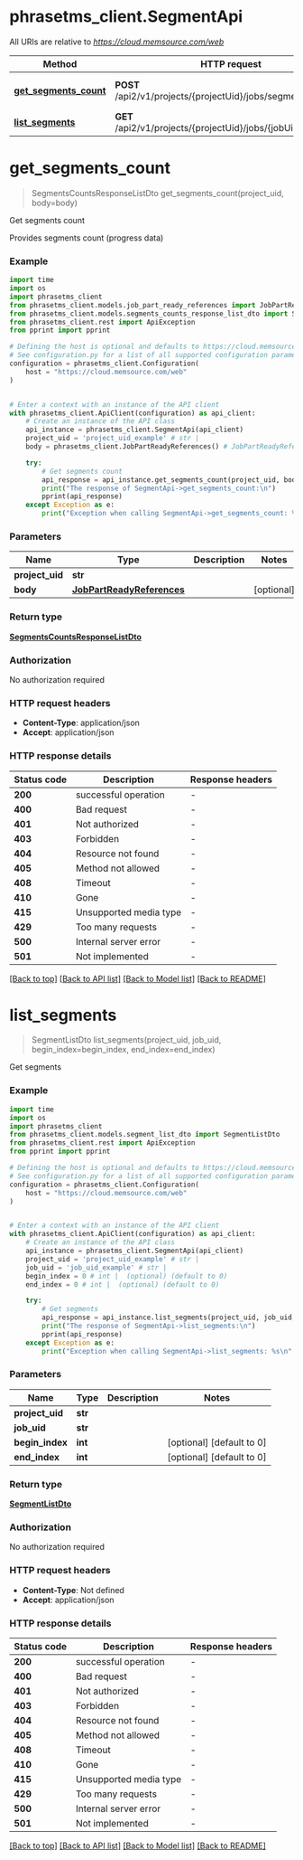 # phrasetms_client.SegmentApi

All URIs are relative to *https://cloud.memsource.com/web*

Method | HTTP request | Description
------------- | ------------- | -------------
[**get_segments_count**](SegmentApi.md#get_segments_count) | **POST** /api2/v1/projects/{projectUid}/jobs/segmentsCount | Get segments count
[**list_segments**](SegmentApi.md#list_segments) | **GET** /api2/v1/projects/{projectUid}/jobs/{jobUid}/segments | Get segments


# **get_segments_count**
> SegmentsCountsResponseListDto get_segments_count(project_uid, body=body)

Get segments count

Provides segments count (progress data)

### Example

```python
import time
import os
import phrasetms_client
from phrasetms_client.models.job_part_ready_references import JobPartReadyReferences
from phrasetms_client.models.segments_counts_response_list_dto import SegmentsCountsResponseListDto
from phrasetms_client.rest import ApiException
from pprint import pprint

# Defining the host is optional and defaults to https://cloud.memsource.com/web
# See configuration.py for a list of all supported configuration parameters.
configuration = phrasetms_client.Configuration(
    host = "https://cloud.memsource.com/web"
)


# Enter a context with an instance of the API client
with phrasetms_client.ApiClient(configuration) as api_client:
    # Create an instance of the API class
    api_instance = phrasetms_client.SegmentApi(api_client)
    project_uid = 'project_uid_example' # str | 
    body = phrasetms_client.JobPartReadyReferences() # JobPartReadyReferences |  (optional)

    try:
        # Get segments count
        api_response = api_instance.get_segments_count(project_uid, body=body)
        print("The response of SegmentApi->get_segments_count:\n")
        pprint(api_response)
    except Exception as e:
        print("Exception when calling SegmentApi->get_segments_count: %s\n" % e)
```


### Parameters

Name | Type | Description  | Notes
------------- | ------------- | ------------- | -------------
 **project_uid** | **str**|  | 
 **body** | [**JobPartReadyReferences**](JobPartReadyReferences.md)|  | [optional] 

### Return type

[**SegmentsCountsResponseListDto**](SegmentsCountsResponseListDto.md)

### Authorization

No authorization required

### HTTP request headers

 - **Content-Type**: application/json
 - **Accept**: application/json

### HTTP response details
| Status code | Description | Response headers |
|-------------|-------------|------------------|
**200** | successful operation |  -  |
**400** | Bad request |  -  |
**401** | Not authorized |  -  |
**403** | Forbidden |  -  |
**404** | Resource not found |  -  |
**405** | Method not allowed |  -  |
**408** | Timeout |  -  |
**410** | Gone |  -  |
**415** | Unsupported media type |  -  |
**429** | Too many requests |  -  |
**500** | Internal server error |  -  |
**501** | Not implemented |  -  |

[[Back to top]](#) [[Back to API list]](../README.md#documentation-for-api-endpoints) [[Back to Model list]](../README.md#documentation-for-models) [[Back to README]](../README.md)

# **list_segments**
> SegmentListDto list_segments(project_uid, job_uid, begin_index=begin_index, end_index=end_index)

Get segments

### Example

```python
import time
import os
import phrasetms_client
from phrasetms_client.models.segment_list_dto import SegmentListDto
from phrasetms_client.rest import ApiException
from pprint import pprint

# Defining the host is optional and defaults to https://cloud.memsource.com/web
# See configuration.py for a list of all supported configuration parameters.
configuration = phrasetms_client.Configuration(
    host = "https://cloud.memsource.com/web"
)


# Enter a context with an instance of the API client
with phrasetms_client.ApiClient(configuration) as api_client:
    # Create an instance of the API class
    api_instance = phrasetms_client.SegmentApi(api_client)
    project_uid = 'project_uid_example' # str | 
    job_uid = 'job_uid_example' # str | 
    begin_index = 0 # int |  (optional) (default to 0)
    end_index = 0 # int |  (optional) (default to 0)

    try:
        # Get segments
        api_response = api_instance.list_segments(project_uid, job_uid, begin_index=begin_index, end_index=end_index)
        print("The response of SegmentApi->list_segments:\n")
        pprint(api_response)
    except Exception as e:
        print("Exception when calling SegmentApi->list_segments: %s\n" % e)
```


### Parameters

Name | Type | Description  | Notes
------------- | ------------- | ------------- | -------------
 **project_uid** | **str**|  | 
 **job_uid** | **str**|  | 
 **begin_index** | **int**|  | [optional] [default to 0]
 **end_index** | **int**|  | [optional] [default to 0]

### Return type

[**SegmentListDto**](SegmentListDto.md)

### Authorization

No authorization required

### HTTP request headers

 - **Content-Type**: Not defined
 - **Accept**: application/json

### HTTP response details
| Status code | Description | Response headers |
|-------------|-------------|------------------|
**200** | successful operation |  -  |
**400** | Bad request |  -  |
**401** | Not authorized |  -  |
**403** | Forbidden |  -  |
**404** | Resource not found |  -  |
**405** | Method not allowed |  -  |
**408** | Timeout |  -  |
**410** | Gone |  -  |
**415** | Unsupported media type |  -  |
**429** | Too many requests |  -  |
**500** | Internal server error |  -  |
**501** | Not implemented |  -  |

[[Back to top]](#) [[Back to API list]](../README.md#documentation-for-api-endpoints) [[Back to Model list]](../README.md#documentation-for-models) [[Back to README]](../README.md)

